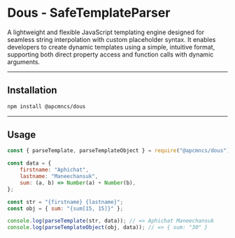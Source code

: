 # Dous - SafeTemplateParser

A lightweight and flexible JavaScript templating engine designed for seamless string interpolation with custom placeholder syntax. It enables developers to create dynamic templates using a simple, intuitive format, supporting both direct property access and function calls with dynamic arguments.

---

## Installation

```bash
npm install @apcmncs/dous
```

---

## Usage

```js
const { parseTemplate, parseTemplateObject } = require("@apcmncs/dous");

const data = {
	firstname: "Aphichat",
	lastname: "Maneechansuk",
	sum: (a, b) => Number(a) + Number(b),
};

const str = "{firstname} {lastname}";
const obj = { sum: "{sum[15, 15]}" };

console.log(parseTemplate(str, data)); // => Aphichat Maneechansuk
console.log(parseTemplateObject(obj, data)); // => { sum: "30" }
```
